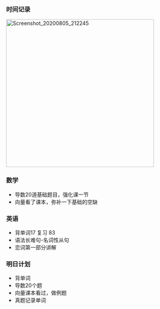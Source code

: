 ### 时间记录

<img src="https://raw.githubusercontent.com/Kong-PR/Typora-picture/master/img/Screenshot_20200805_212245.jpg" alt="Screenshot_20200805_212245" width=400/>

### 数学

- 导数20道基础题目，强化课一节
- 向量看了课本，弥补一下基础的空缺

### 英语

- 背单词17 复习 83
- 语法长难句-名词性从句
- 恋词第一部分讲解



### 明日计划

- 背单词
- 导数20个题
- 向量课本看过，做例题
- 真题记录单词